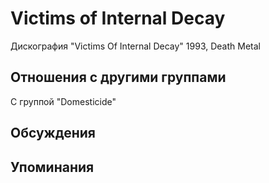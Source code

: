 # Victims of Internal Decay

Дискография
"Victims Of Internal Decay" 1993, Death Metal

## Отношения с другими группами

C группой "Domesticide" 

## Обсуждения


## Упоминания

